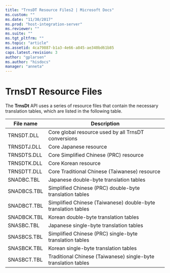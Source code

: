 ```yaml
---
title: "TrnsDT Resource Files2 | Microsoft Docs"
ms.custom: ""
ms.date: "11/30/2017"
ms.prod: "host-integration-server"
ms.reviewer: ""
ms.suite: ""
ms.tgt_pltfrm: ""
ms.topic: "article"
ms.assetid: 4ca79887-b1a3-4e66-a845-ae340bd61b85
caps.latest.revision: 3
author: "gplarsen"
ms.author: "hisdocs"
manager: "anneta"
---
```

# TrnsDT Resource Files
The **TrnsDt** API uses a series of resource files that contain the necessary translation tables, which are listed in the following table.  
  
|File name|Description|  
|---------------|-----------------|  
|TRNSDT.DLL|Core global resource used by all TrnsDT conversions|  
|TRNSDTJ.DLL|Core Japanese resource|  
|TRNSDTS.DLL|Core Simplified Chinese (PRC) resource|  
|TRNSDTK.DLL|Core Korean resource|  
|TRNSDTT.DLL|Core Traditional Chinese (Taiwanese) resource|  
|SNADBC.TBL|Japanese double-byte translation tables|  
|SNADBCS.TBL|Simplified Chinese (PRC) double-byte translation tables|  
|SNADBCT.TBL|Simplified Chinese (Taiwanese) double-byte translation tables|  
|SNADBCK.TBL|Korean double-byte translation tables|  
|SNASBC.TBL|Japanese single-byte translation tables|  
|SNASBCS.TBL|Simplified Chinese (PRC) single-byte translation tables|  
|SNASBCK.TBL|Korean single-byte translation tables|  
|SNASBCT.TBL|Traditional Chinese (Taiwanese) single-byte translation tables|